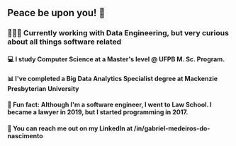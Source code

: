 ## Peace be upon you! 👋

### 👨🏽‍💻 Currently working with Data Engineering, but very curious about all things software related

#### 💻 I study Computer Science at a Master's level @ UFPB M. Sc. Program.

#### 📊 I've completed a Big Data Analytics Specialist degree at Mackenzie Presbyterian University

#### 👔 Fun fact: Although I'm a software engineer, I went to Law School. I became a lawyer in 2019, but I started programming in 2017.

#### 🤝 You can reach me out on my LinkedIn at /in/gabriel-medeiros-do-nascimento


<!--
**gmnmedeiros/gmnmedeiros** is a ✨ _special_ ✨ repository because its `README.md` (this file) appears on your GitHub profile.

Here are some ideas to get you started:

- 🔭 I’m currently working on ...
- 🌱 I’m currently learning ...
- 👯 I’m looking to collaborate on ...
- 🤔 I’m looking for help with ...
- 💬 Ask me about ...
- 📫 How to reach me: ...
- 😄 Pronouns: ...
- ⚡ Fun fact: ...
-->
